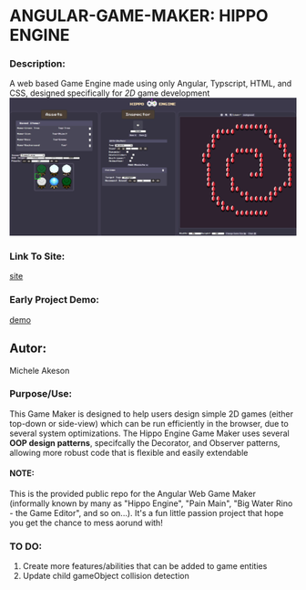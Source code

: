 # **ANGULAR-GAME-MAKER: HIPPO ENGINE**
### **Description:**
A web based Game Engine made using only Angular, Typscript, HTML, and CSS, designed specifically for _2D_ game development 
![](./src/assets/hippogm.PNG)


### **Link To Site:**
[site](https://cute-tapioca-403301.netlify.app/)

### **Early Project Demo:**
[demo](https://youtu.be/22Wo9riPfmc)

## **Autor:**
Michele Akeson

### **Purpose/Use:**
This Game Maker is designed to help users design simple 2D games (either top-down or side-view) which can be run efficiently in the browser, due to several system optimizations. The Hippo Engine Game Maker uses several **OOP design patterns**, specifcally the Decorator, and Observer patterns, allowing more robust code that is flexible and easily extendable



#### **NOTE:**
This is the provided public repo for the Angular Web Game Maker (informally known by many as "Hippo Engine", "Pain Main", "Big Water Rino - the Game Editor", and so on...). It's a fun little passion project that hope you get the chance to mess aorund with!  


### **TO DO:**
1. Create more features/abilities that can be added to game entities
2. Update child gameObject collision detection
